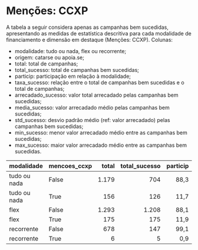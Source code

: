 # Menções: CCXP

A tabela a seguir considera apenas as campanhas bem sucedidas, apresentando as medidas
de estatística descritiva para cada modalidade de financiamento e dimensão em destaque
(Menções: CCXP). Colunas:
- modalidade: tudo ou nada, flex ou recorrente;
- origem: catarse ou apoia.se;
- total: total de campanhas;
- total_sucesso: total de campanhas bem sucedidas;
- particip: participação em relação à modalidade;
- taxa_sucesso: relação entre o total de campanhas bem sucedidas e o total de campanhas;
- arrecadado_sucesso: valor total arrecadado pelas campanhas bem sucedidas;
- media_sucesso: valor arrecadado médio pelas campanhas bem sucedidas;
- std_sucesso: desvio padrão médio (ref: valor arrecadado) pelas campanhas bem sucedidas;
- min_sucesso: menor valor arrecadado médio entre as campanhas bem sucedidas;
- max_sucesso: maior valor arrecadado médio entre as campanhas bem sucedidas.


| modalidade   | mencoes_ccxp   |   total |   total_sucesso |   particip |   taxa_sucesso |   arrecadado_sucesso |   media_sucesso |   std_sucesso |   min_sucesso |   max_sucesso |
|:-------------|:---------------|--------:|----------------:|-----------:|---------------:|---------------------:|----------------:|--------------:|--------------:|--------------:|
| tudo ou nada | False          |    1.179 |             704 |       88,3 |           59,7 |          21.202.461,39 |        30.117,13 |      47.960,71 |         41,82 |     679.297,66 |
| tudo ou nada | True           |     156 |             126 |       11,7 |           80,8 |           2.860.818,44 |        22.704,91 |      20.582,18 |       1.720,66 |     154.365,98 |
| flex         | False          |    1.293 |            1.208 |       88,1 |           93,4 |          15.952.537,74 |        13.205,74 |      35.396,12 |         10,77 |     708.972,78 |
| flex         | True           |     175 |             175 |       11,9 |          100,0 |           2.409.594,20 |        13.769,11 |      21.333,70 |        313,27 |     121.747,80 |
| recorrente   | False          |     678 |             147 |       99,1 |           21,7 |             41.148,97 |          279,92 |        649,37 |          1,09 |       5.087,08 |
| recorrente   | True           |       6 |               5 |        0,9 |           83,3 |              2.037,99 |          407,60 |        752,99 |         40,66 |       1.753,37 |

